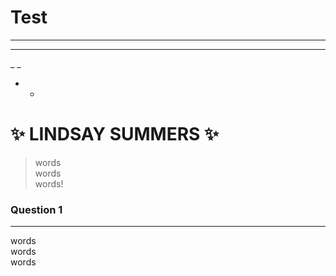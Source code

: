 # Test
**  **
__  __
_ _
* *
# **:sparkles: LINDSAY SUMMERS :sparkles:** 
>words  
>words  
>words! 

### Question 1
**  **
words  
words  
words

